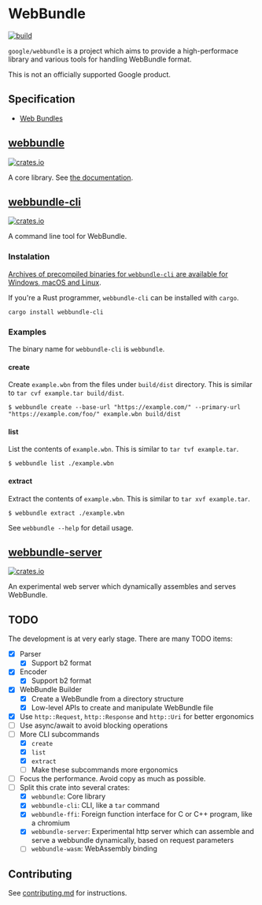 # WebBundle

[![build](https://github.com/google/webbundle/workflows/build/badge.svg)](https://github.com/google/webbundle/actions)

`google/webbundle` is a project which aims to provide a high-performace library
and various tools for handling WebBundle format.

This is not an officially supported Google product.

## Specification

- [Web Bundles](https://wicg.github.io/webpackage/draft-yasskin-wpack-bundled-exchanges.html)

## [webbundle](https://github.com/google/webbundle/tree/master/webbundle)

[![crates.io](https://img.shields.io/crates/v/webbundle.svg)](https://crates.io/crates/webbundle?label=webbundle)

A core library. See [the documentation](https://docs.rs/webbundle).

## [webbundle-cli](https://github.com/google/webbundle/tree/master/webbundle-cli)

[![crates.io](https://img.shields.io/crates/v/webbundle-cli.svg)](https://crates.io/crates/webbundle-cli)

A command line tool for WebBundle.

### Instalation

[Archives of precompiled binaries for `webbundle-cli` are available for Windows, macOS and Linux](https://github.com/google/webbundle/releases).

If you're a Rust programmer, `webbundle-cli` can be installed with `cargo`.

```shell
cargo install webbundle-cli
```

### Examples

The binary name for `webbundle-cli` is `webbundle`.

#### create

Create `example.wbn` from the files under `build/dist` directory. This is
similar to `tar cvf example.tar build/dist`.

```
$ webbundle create --base-url "https://example.com/" --primary-url "https://example.com/foo/" example.wbn build/dist
```

#### list

List the contents of `example.wbn`. This is similar to `tar tvf example.tar`.

```
$ webbundle list ./example.wbn
```

#### extract

Extract the contents of `example.wbn`. This is similar to `tar xvf example.tar`.

```
$ webbundle extract ./example.wbn
```

See `webbundle --help` for detail usage.

## [webbundle-server](https://github.com/google/webbundle/tree/master/webbundle-server)

[![crates.io](https://img.shields.io/crates/v/webbundle-server.svg)](https://crates.io/crates/webbundle-server)

An experimental web server which dynamically assembles and serves WebBundle.

## TODO

The development is at very early stage. There are many TODO items:

- [x] Parser
  - [x] Support b2 format
- [x] Encoder
  - [x] Support b2 format
- [x] WebBundle Builder
  - [x] Create a WebBundle from a directory structure
  - [x] Low-level APIs to create and manipulate WebBundle file
- [x] Use `http::Request`, `http::Response` and `http::Uri` for better
  ergonomics
- [ ] Use async/await to avoid blocking operations
- [ ] More CLI subcommands
  - [x] `create`
  - [x] `list`
  - [x] `extract`
  - [ ] Make these subcommands more ergonomics
- [ ] Focus the performance. Avoid copy as much as possible.
- [ ] Split this crate into several crates:
  - [x] `webbundle`: Core library
  - [x] `webbundle-cli`: CLI, like a `tar` command
  - [x] `webbundle-ffi`: Foreign function interface for C or C++ program, like a
    chromium
  - [x] `webbundle-server`: Experimental http server which can assemble and
    serve a webbundle dynamically, based on request parameters
  - [ ] `webbundle-wasm`: WebAssembly binding

## Contributing

See [contributing.md](contributing.md) for instructions.
